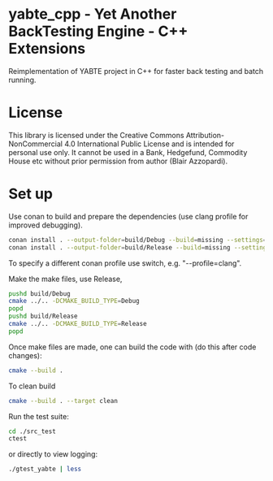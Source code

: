 # yabte_cpp - Yet Another BackTesting Engine - C++ Extensions

Reimplementation of YABTE project in C++ for faster back testing and batch running.

# License

This library is licensed under the Creative Commons Attribution-NonCommercial 4.0 International Public
License and is intended for personal use only. It cannot be used in a Bank, Hedgefund, Commodity House etc 
without prior permission from author (Blair Azzopardi).

# Set up

Use conan to build and prepare the dependencies (use clang profile for improved debugging).

```bash
conan install . --output-folder=build/Debug --build=missing --settings=build_type=Debug
conan install . --output-folder=build/Release --build=missing --settings=build_type=Release
```

To specify a different conan profile use switch, e.g. "--profile=clang".


Make the make files, use Release,

```bash
pushd build/Debug
cmake ../.. -DCMAKE_BUILD_TYPE=Debug
popd
pushd build/Release
cmake ../.. -DCMAKE_BUILD_TYPE=Release
popd
```

Once make files are made, one can build the code with (do this after code changes):

```bash
cmake --build . 
```

To clean build

```bash
cmake --build . --target clean
```


Run the test suite:

```bash
cd ./src_test
ctest
```

or directly to view logging:

```bash
./gtest_yabte | less
```